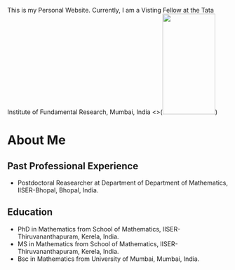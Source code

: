 This is my Personal Website. Currently, I am a Visting Fellow at the Tata Institute of Fundamental Research, Mumbai, India 
<>(<img src="web_pic_ss.png" width="120" height="230" />)


# About Me

## Past Professional Experience
* Postdoctoral Reasearcher at Department of Department of Mathematics, IISER-Bhopal, Bhopal, India.

## Education
* PhD in Mathematics from School of Mathematics, IISER-Thiruvananthapuram, Kerela, India.
* MS in Mathematics from School of Mathematics, IISER-Thiruvananthapuram, Kerela, India.
* Bsc in Mathematics from University of Mumbai, Mumbai, India. 

